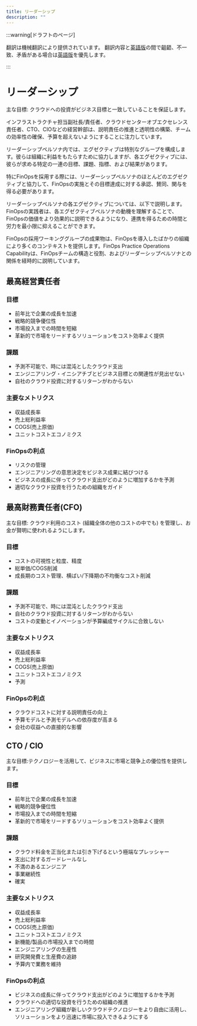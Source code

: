 ```yaml
---
title: リーダーシップ
description: ""
---
```


[英語版]: https://www.finops.org/framework/persona/leadership/

:::warning[ドラフトのページ]

翻訳は機械翻訳により提供されています。
翻訳内容と[英語版]の間で齟齬、不一致、矛盾がある場合は[英語版]を優先します。

:::

# リーダーシップ

主な目標: クラウドへの投資がビジネス目標と一致していることを保証します。

インフラストラクチャ担当副社長/責任者、クラウドセンターオブエクセレンス責任者、CTO、CIOなどの経営幹部は、説明責任の推進と透明性の構築、チームの効率性の確保、予算を超えないようにすることに注力しています。

リーダーシップペルソナ内では、エグゼクティブは特別なグループを構成します。彼らは組織に利益をもたらすために協力しますが、各エグゼクティブには、彼らが求める特定の一連の目標、課題、指標、および結果があります。

特にFinOpsを採用する際には、リーダーシップペルソナのほとんどのエグゼクティブと協力して、FinOpsの実施とその目標達成に対する承認、賛同、関与を得る必要があります。

リーダーシップペルソナの各エグゼクティブについては、以下で説明します。FinOpsの実践者は、各エグゼクティブペルソナの動機を理解することで、FinOpsの価値をより効果的に説明できるようになり、連携を得るための時間と労力を最小限に抑えることができます。

FinOpsの採用ワーキンググループの成果物は、FinOpsを導入したばかりの組織により多くのコンテキストを提供します。FinOps Practice Operations Capabilityは、FinOpsチームの構造と役割、およびリーダーシップペルソナとの関係を経時的に説明しています。

## 最高経営責任者

### 目標

- 前年比で企業の成長を加速
- 戦略的競争優位性
- 市場投入までの時間を短縮
- 革新的で市場をリードするソリューションをコスト効率よく提供

### 課題

- 予測不可能で、時には混沌としたクラウド支出
- エンジニアリング・イニシアチブとビジネス目標との関連性が見出せない
- 自社のクラウド投資に対するリターンがわからない

### 主要なメトリクス

- 収益成長率
- 売上総利益率
- COGS(売上原価)
- ユニットコストエコノミクス

### FinOpsの利点

- リスクの管理
- エンジニアリングの意思決定をビジネス成果に結びつける
- ビジネスの成長に伴ってクラウド支出がどのように増加するかを予測
- 適切なクラウド投資を行うための組織をガイド

## 最高財務責任者(CFO)

主な目標: クラウド利用のコスト (組織全体の他のコストの中でも) を管理し、お金が賢明に使われるようにします。

### 目標

- コストの可視性と粒度、精度
- 総単価/COGS削減
- 成長期のコスト管理、横ばい/下降期の不均衡なコスト削減

### 課題

- 予測不可能で、時には混沌としたクラウド支出
- 自社のクラウド投資に対するリターンがわからない
- コストの変動とイノベーションが予算編成サイクルに合致しない

### 主要なメトリクス

- 収益成長率
- 売上総利益率
- COGS(売上原価)
- ユニットコストエコノミクス
- 予測

### FinOpsの利点

- クラウドコストに対する説明責任の向上
- 予算モデルと予測モデルへの依存度が高まる
- 会社の収益への直接的な影響

## CTO / CIO

主な目標:テクノロジーを活用して、ビジネスに市場と競争上の優位性を提供します。

### 目標

- 前年比で企業の成長を加速
- 戦略的競争優位性
- 市場投入までの時間を短縮
- 革新的で市場をリードするソリューションをコスト効率よく提供

### 課題

- クラウド料金を正当化または引き下げるという極端なプレッシャー
- 支出に対するガードレールなし
- 不満のあるエンジニア
- 事業継続性
- 確実

### 主要なメトリクス

- 収益成長率
- 売上総利益率
- COGS(売上原価)
- ユニットコストエコノミクス
- 新機能/製品の市場投入までの時間
- エンジニアリングの生産性
- 研究開発費と生産費の追跡
- 予算内で業務を維持

### FinOpsの利点

- ビジネスの成長に伴ってクラウド支出がどのように増加するかを予測
- クラウドへの適切な投資を行うための組織の推進
- エンジニアリング組織が新しいクラウドテクノロジーをより自由に活用し、ソリューションをより迅速に市場に投入できるようにする
